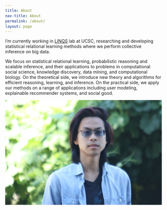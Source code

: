 ```yaml
---
title: About
nav-title: About
permalink: /about/
layout: page
---
```



I’m currently working in [LINQS](https://linqs.org) lab at UCSC, researching and developing statistical relational learning methods where we perform collective inference on big data.  

We focus on statistical relational learning, probabilistic reasoning and scalable inference, and their applications to problems in computational social science, knowledge discovery, data mining, and computational biology.  On the theoretical side, we introduce new theory and algorithms for efficient reasoning, learning, and inference.  On the practical side, we apply our methods on a range of applications including user modeling, explainable recommender systems, and social good.

![self](self.jpg)
